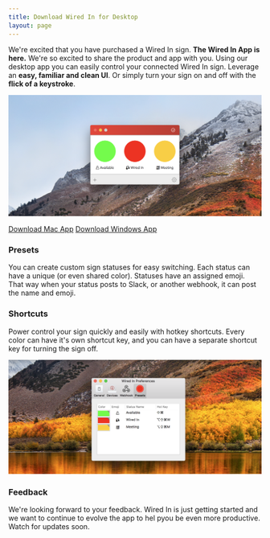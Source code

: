 ```yaml
---
title: Download Wired In for Desktop
layout: page
---
```


We're excited that you have purchased a Wired In sign. **The Wired In App is here.** We're so excited to share the product and app with you. Using our desktop app you can easily control your connected Wired In sign. Leverage an **easy, familiar and clean UI**. Or simply turn your sign on and off with the **flick of a keystroke**. 

![Simple Desktop App](/assets/simple-desktop.png)

<p style="text-aling:center"><a class="downloadButton" href="http://builds.openreelsoftware.com/apps/wired-in-mac/release/download/latest" download="Wired In">Download Mac App</a> <a class="downloadButton" href="http://wired-in.s3.amazonaws.com/WiredIn.exe.zip" download="Wired In">Download Windows App</a></p>

### Presets

You can create custom sign statuses for easy switching. Each status can have a unique (or even shared color). Statuses have an assigned emoji. That way when your status posts to Slack, or another webhook, it can post the name and emoji.

### Shortcuts

Power control your sign quickly and easily with hotkey shortcuts. Every color can have it's own shortcut key, and you can have a separate shortcut key for turning the sign off. 

![Control with shortcuts](/assets/settings.png)

### Feedback

We're looking forward to your feedback. Wired In is just getting started and we want to continue to evolve the app to hel pyou be even more productive. Watch for updates soon.
